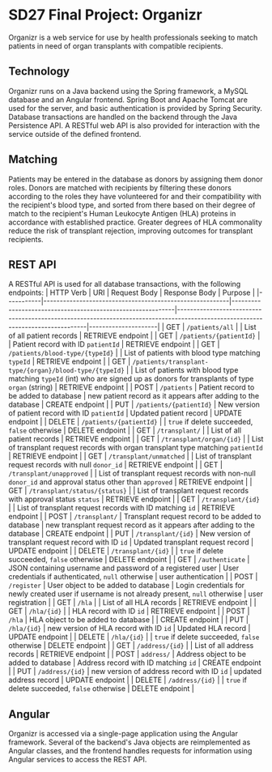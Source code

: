 # SD27 Final Project: Organizr

Organizr is a web service for use by health professionals seeking to match patients in need of organ transplants with compatible recipients.

## Technology
Organizr runs on a Java backend using the Spring framework, a MySQL database and an Angular frontend. Spring Boot and Apache Tomcat are used for the server, and basic authentication is provided by Spring Security. Database transactions are handled on the backend through the Java Persistence API. A RESTful web API is also provided for interaction with the service outside of the defined frontend.

## Matching
Patients may be entered in the database as donors by assigning them donor roles. Donors are matched with recipients by filtering these donors according to the roles they have volunteered for and their compatibility with the recipient's blood type, and sorted from there based on their degree of match to the recipient's Human Leukocyte Antigen (HLA) proteins in accordance with established practice. Greater degrees of HLA commonality reduce the risk of transplant rejection, improving outcomes for transplant recipients.

## REST API
A RESTful API is used for all database transactions, with the following endpoints:
| HTTP Verb | URI                                                     | Request Body                                               | Response Body                                                                                                                  | Purpose             |
|-----------|---------------------------------------------------------|------------------------------------------------------------|--------------------------------------------------------------------------------------------------------------------------------|---------------------|
| GET       | `/patients/all`                                         |                                                            | List of all patient records                                                                                                    | RETRIEVE endpoint   |
| GET       | `/patients/{patientId}`                                 |                                                            | Patient record with ID `patientId`                                                                                             | RETRIEVE endpoint   |
| GET       | `/patients/blood-type/{typeId}`                         |                                                            | List of patients with blood type matching `typeId`                                                                             | RETRIEVE endpoint   |
| GET       | `/patients/transplant-type/{organ}/blood-type/{typeId}` |                                                            | List of patients with blood type matching `typeId` (int) who are signed up as donors for transplants of type `organ` (string)  | RETRIEVE endpoint   |
| POST      | `/patients`                                             | Patient record to be added to database                     | new patient record as it appears after adding to the database                                                                  | CREATE endpoint     |
| PUT       | `/patients/{patientId}`                                 | New version of patient record with ID `patientId`          | Updated patient record                                                                                                         | UPDATE endpoint     |
| DELETE    | `/patients/{patientId}`                                 |                                                            | `true` if delete succeeded, `false` otherwise                                                                                  | DELETE endpoint     |
| GET       | `/transplant/`                                          |                                                            | List of all patient records                                                                                                    | RETRIEVE endpoint   |
| GET       | `/transplant/organ/{id}`                                |                                                            | List of transplant request records with organ transplant type matching `patientId`                                             | RETRIEVE endpoint   |
| GET       | `/transplant/unmatched`                                 |                                                            | List of transplant request records with null `donor_id`                                                                        | RETRIEVE endpoint   |
| GET       | `/transplant/unapproved`                                |                                                            | List of transplant request records with non-null `donor_id` and approval status other than `approved`                          | RETRIEVE endpoint   |
| GET       | `/transplant/status/{status}`                           |                                                            | List of transplant request records with approval status `status`                                                               | RETRIEVE endpoint   |
| GET       | `/transplant/{id}`                                      |                                                            | List of transplant request records with ID matching  `id`                                                                      | RETRIEVE endpoint   |
| POST      | `/transplant/`                                          | Transplant request record to be added to database          | new transplant request record as it appears after adding to the database                                                       | CREATE endpoint     |
| PUT       | `/transplant/{id}`                                      | New version of transplant request record with ID  `id`     | Updated transplant request record                                                                                              | UPDATE endpoint     |
| DELETE    | `/transplant/{id}`                                      |                                                            | `true`  if delete succeeded,  `false`  otherwise                                                                               | DELETE endpoint     |
| GET       | `/authenticate`                                         | JSON containing username and password of a registered user | User credentials if authenticated, `null` otherwise                                                                            | user authentication |
| POST      | `/register`                                             | User object to be added to database                        | Login credentials for newly created user if username is not already present, `null` otherwise                                  | user registration   |
| GET       | `/hla`                                                  |                                                            | List of all HLA records                                                                                                        | RETRIEVE endpoint   |
| GET       | `/hla/{id}`                                             |                                                            | HLA record with ID  `id`                                                                                                       | RETRIEVE endpoint   |
| POST      | `/hla`                                                  | HLA object to be added to database                         |                                                                                                                                | CREATE endpoint     |
| PUT       | `/hla/{id}`                                             | new version of HLA record with ID `id`                     | Updated HLA record                                                                                                             | UPDATE endpoint     |
| DELETE    | `/hla/{id}`                                             |                                                            | `true`  if delete succeeded,  `false`  otherwise                                                                               | DELETE endpoint     |
| GET       | `/address/{id}`                                         |                                                            | List of all address records                                                                                                    | RETRIEVE endpoint   |
| POST      | `address/`                                              | Address object to be added to database                     | Address record with ID matching `id`                                                                                           | CREATE endpoint     |
| PUT       | `/address/{id}`                                         | new version of address record with ID `id`                 | updated address record                                                                                                         | UPDATE endpoint     |
| DELETE    | `/address/{id}`                                         |                                                            | `true`  if delete succeeded,  `false`  otherwise                                                                               | DELETE endpoint     |

## Angular
Organizr is accessed via a single-page application using the Angular framework. Several of the backend's Java objects are reimplemented as Angular classes, and the frontend handles requests for information using Angular services to access the REST API.
